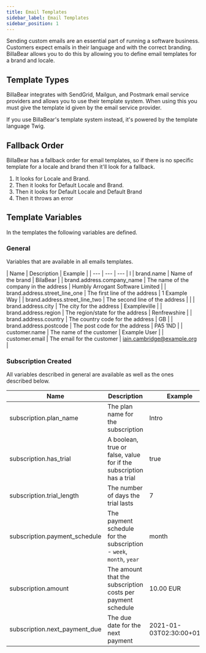```yaml
---
title: Email Templates
sidebar_label: Email Templates
sidebar_position: 1
---
```

Sending custom emails are an essential part of running a software business. Customers expect emails in their language and with the correct branding. BillaBear allows you to do this by allowing you to define email templates for a brand and locale. 

## Template Types

BillaBear integrates with SendGrid, Mailgun, and Postmark email service providers and allows you to use their template system. When using this you must give the template id given by the email service provider. 

If you use BillaBear's template system instead, it's powered by the template language Twig.

## Fallback Order

BillaBear has a fallback order for email templates, so if there is no specific template for a locale and brand then it'll look for a fallback.

1. It looks for Locale and Brand.
2. Then it looks for Default Locale and Brand.
3. Then it looks for  Default Locale and Default Brand
4. Then it throws an error

## Template Variables

In the templates the following variables are defined.


### General

Variables that are available in all emails templates.

| Name | Description | Example |
| --- | --- | --- |  l
| brand.name | Name of the brand | BilaBear |
| brand.address.company_name | The name of the company in the address | Humbly Arrogant Software Limited |
| brand.address.street_line_one | The first line of the address | 1 Example Way |
| brand.address.street_line_two | The second line of the address |  |
| brand.address.city | The city for the address | Exampleville |
| brand.address.region | The region/state for the address | Renfrewshire |
| brand.address.country | The country code for the address | GB |
| brand.address.postcode | The post code for the address | PA5 1ND |
| customer.name | The name of the customer | Example User |
| customer.email | The email for the customer | iain.cambridge@example.org |

### Subscription Created

All variables described in general are available as well as the ones described below.

| Name | Description | Example |
| --- | --- | --- |  
| subscription.plan_name | The plan name for the subscription | Intro |
| subscription.has_trial | A boolean, true or false, value for if the subscription has a trial | true |
| subscription.trial_length | The number of days the trial lasts | 7 |
| subscription.payment_schedule | The payment schedule for the subscription - `week`, `month`, `year` | month | 
| subscription.amount | The amount that the subscription costs per payment schedule | 10.00 EUR |
| subscription.next_payment_due | The due date for the next payment | 2021-01-03T02:30:00+01:00 |